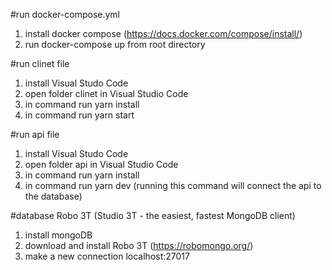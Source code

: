 #run docker-compose.yml 

1. install docker compose (https://docs.docker.com/compose/install/)
2. run docker-compose up from root directory

#run clinet file

1. install Visual Studo Code
2. open folder clinet in Visual Studio Code
3. in command run yarn install
4. in command run yarn start

#run api file

1. install Visual Studo Code
2. open folder api in Visual Studio Code
3. in command run yarn install
4. in command run yarn dev (running this command will connect the api to the database) 

#database Robo 3T (Studio 3T - the easiest, fastest MongoDB client)

1. install mongoDB
2. download and install Robo 3T (https://robomongo.org/)
3. make a new connection localhost:27017